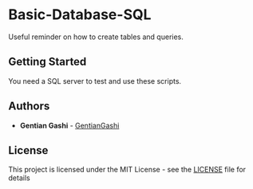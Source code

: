 # Basic-Database-SQL
Useful reminder on how to create tables and queries.

## Getting Started

You need a SQL server to test and use these scripts.

## Authors

* **Gentian Gashi** - [GentianGashi](https://github.com/GentianGashi)

## License

This project is licensed under the MIT License - see the [LICENSE](LICENSE) file for details
